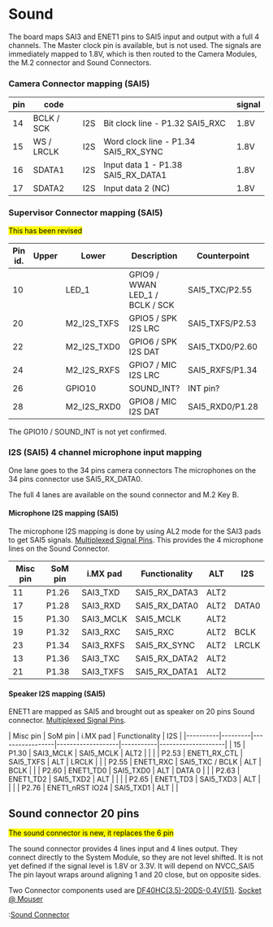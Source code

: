 
# Sound 

The board maps SAI3 and ENET1 pins to SAI5 input and output with a full 4 channels. 
The Master clock pin is available, but is not used.
The signals are immediately mapped to 1.8V, which is then routed to the Camera Modules, the M.2 connector and Sound Connectors.


### Camera Connector mapping (SAI5)

| pin | code       |          |                                      | signal |
|-----|------------|----------|--------------------------------------|------|
| 14  | BCLK / SCK | I2S      | Bit clock line - P1.32 SAI5_RXC      | 1.8V |
| 15  | WS / LRCLK | I2S      | Word clock line - P1.34 SAI5_RX_SYNC | 1.8V |
| 16  | SDATA1     | I2S      | Input data 1 - P1.38 SAI5_RX_DATA1   | 1.8V |
| 17  | SDATA2     | I2S      | Input data 2 (NC)                    | 1.8V |


### Supervisor Connector mapping (SAI5)

<mark>This has been revised</mark>


| Pin id.	| Upper     | Lower      | Description                        | Counterpoint   | Voltage Level | Spec Feature |
|-----------|-----------|------------|------------------------------------|----------------|---------------|--------------|
| 10        | 	        | LED_1      | GPIO9 / WWAN LED_1 / BCLK / SCK    | SAI5_TXC/P2.55 | 3.3V          |
| 20        |           | M2_I2S_TXFS| GPIO5 / SPK I2S LRC                | SAI5_TXFS/P2.53| 1.8V          |
| 22	    |           | M2_I2S_TXD0| GPIO6 / SPK I2S DAT                | SAI5_TXD0/P2.60| 1.8V         |
| 24	    |           | M2_I2S_RXFS| GPIO7 / MIC I2S LRC			      | SAI5_RXFS/P1.34| 1.8V         |
| 26	    |           | GPIO10     | SOUND_INT?                         | INT pin?       | 1.8V         |
| 28        |           | M2_I2S_RXD0| GPIO8 / MIC I2S DAT			      | SAI5_RXD0/P1.28| 1.8V         |

The GPIO10 / SOUND_INT is not yet confirmed.


### I2S (SAI5) 4 channel microphone input mapping

One lane goes to the 34 pins camera connectors
The microphones on the 34 pins connector use SAI5_RX_DATA0.

The full 4 lanes are available on the sound connector and M.2 Key B.


#### Microphone I2S mapping (SAI5)

The microphone I2S mapping is done by using AL2 mode for the SAI3 pads to get SAI5 signals.
[Multiplexed Signal Pins](./ucm-imx8plus_multifunctional.pdf). 
This provides the 4 microphone lines on the Sound Connector.

| Misc pin | SoM pin | i.MX pad      | Functionality     | ALT       | I2S                |
|----------|---------|---------------|-------------------|-----------|--------------------|
| 11       | P1.26   |  SAI3_TXD     |  SAI5_RX_DATA3    | ALT2      |      |
| 17       | P1.28   |  SAI3_RXD     |  SAI5_RX_DATA0    | ALT2      | DATA0    |
| 15       | P1.30   |  SAI3_MCLK    |  SAI5_MCLK        | ALT2      |      |
| 19       | P1.32   |  SAI3_RXC     |  SAI5_RXC         | ALT2      | BCLK    |
| 23       | P1.34   |  SAI3_RXFS    |  SAI5_RX_SYNC     | ALT2      | LRCLK    |
| 13       | P1.36   |  SAI3_TXC     |  SAI5_RX_DATA2    | ALT2      |      |
| 21       | P1.38   |  SAI3_TXFS    |  SAI5_RX_DATA1    | ALT2      |      |


#### Speaker I2S mapping (SAI5)

ENET1 are mapped as SAI5 and brought out as speaker on 20 pins Sound connector.
[Multiplexed Signal Pins](./ucm-imx8plus_multifunctional.pdf).

| Misc pin | SoM pin | i.MX pad              | Functionality           | I2S |
|----------|---------|-----------------|-------------------|-----------|--------------------|
| 15       | P1.30   |  SAI3_MCLK      |  SAI5_MCLK        | ALT2      |      | 
|          | P2.53   | ENET1_RX_CTL    | SAI5_TXFS         | ALT       | LRCLK     |
|          | P2.55   | ENET1_RXC       | SAI5_TXC / BCLK   | ALT       | BCLK     |
|          | P2.60   | ENET1_TD0       | SAI5_TXD0         | ALT       | DATA 0    |
|          | P2.63   | ENET1_TD2       | SAI5_TXD2         | ALT       |      |
|          | P2.65   | ENET1_TD3       | SAI5_TXD3         | ALT       |      |
|          | P2.76   | ENET1_nRST IO24 | SAI5_TXD1         | ALT       |      |


## Sound connector 20 pins

<mark>The sound connector is new, it replaces the 6 pin</mark>

The sound connector provides 4 lines input and 4 lines output. They connect
directly to the System Module, so they are not level shifted.
It is not yet defined if the signal level is 1.8V or 3.3V. It will depend on NVCC_SAI5
The pin layout wraps around aligning 1 and 20 close, but on opposite sides.

Two Connector components used are [DF40HC(3.5)-20DS-0.4V(51)](https://www.hirose.com/en/product/p/CL0684-4188-0-51). [Socket @ Mouser](https://www.mouser.ch/ProductDetail/Hirose-Connector/DF40HC35-20DS-04V51?qs=sGAEpiMZZMtJbfcMcIM8CC3aG3XFbLOWRtCXQ0n%252BY5Y%3D)

:[Sound Connector](../pinouts/SOUND_CONNECTOR.md)
     


